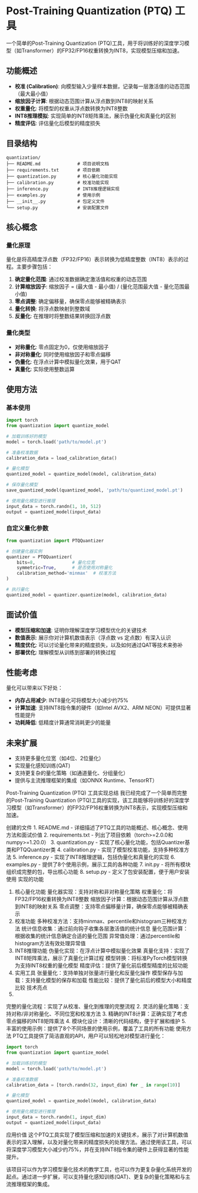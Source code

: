 # Post-Training Quantization (PTQ) 工具

一个简单的Post-Training Quantization (PTQ)工具，用于将训练好的深度学习模型（如Transformer）的FP32/FP16权重转换为INT8，实现模型压缩和加速。

## 功能概述

- **校准 (Calibration)**: 向模型输入少量样本数据，记录每一层激活值的动态范围（最大最小值）
- **缩放因子计算**: 根据动态范围计算从浮点数到INT8的映射关系
- **权重量化**: 将模型的权重从浮点数转换为INT8整数
- **INT8推理模拟**: 实现简单的INT8矩阵乘法，展示伪量化和真量化的区别
- **精度评估**: 评估量化后模型的精度损失

## 目录结构

```
quantization/
├── README.md              # 项目说明文档
├── requirements.txt       # 项目依赖
├── quantization.py        # 核心量化功能实现
├── calibration.py         # 校准功能实现
├── inference.py           # INT8推理逻辑实现
├── examples.py            # 使用示例
├── __init__.py            # 包定义文件
└── setup.py               # 安装配置文件
```

## 核心概念

### 量化原理

量化是将高精度浮点数（FP32/FP16）表示转换为低精度整数（INT8）表示的过程。主要步骤包括：

1. **确定量化范围**: 通过校准数据确定激活值和权重的动态范围
2. **计算缩放因子**: 缩放因子 = (最大值 - 最小值) / (量化范围最大值 - 量化范围最小值)
3. **零点调整**: 确定偏移量，确保零点能够被精确表示
4. **量化转换**: 将浮点数映射到整数域
5. **反量化**: 在推理时将整数结果转换回浮点数

### 量化类型

- **对称量化**: 零点固定为0，仅使用缩放因子
- **非对称量化**: 同时使用缩放因子和零点偏移
- **伪量化**: 在浮点计算中模拟量化效果，用于QAT
- **真量化**: 实际使用整数运算

## 使用方法

### 基本使用

```python
import torch
from quantization import quantize_model

# 加载训练好的模型
model = torch.load('path/to/model.pt')

# 准备校准数据
calibration_data = load_calibration_data()

# 量化模型
quantized_model = quantize_model(model, calibration_data)

# 保存量化模型
save_quantized_model(quantized_model, 'path/to/quantized_model.pt')

# 使用量化模型进行推理
input_data = torch.randn(1, 10, 512)
output = quantized_model(input_data)
```

### 自定义量化参数

```python
from quantization import PTQQuantizer

# 创建量化器实例
quantizer = PTQQuantizer(
    bits=8,              # 量化位宽
    symmetric=True,      # 是否使用对称量化
    calibration_method='minmax'  # 校准方法
)

# 执行量化
quantized_model = quantizer.quantize(model, calibration_data)
```

## 面试价值

- **模型压缩和加速**: 证明你理解深度学习模型优化的关键技术
- **数值表示**: 展示你对计算机数值表示（浮点数 vs 定点数）有深入认识
- **精度优化**: 可以讨论量化带来的精度损失，以及如何通过QAT等技术来弥补
- **部署优化**: 理解模型从训练到部署的转换过程

## 性能考虑

量化可以带来以下好处：

- **内存占用减少**: INT8量化可将模型大小减少约75%
- **计算加速**: 支持INT8指令集的硬件（如Intel AVX2、ARM NEON）可提供显著性能提升
- **功耗降低**: 低精度计算通常消耗更少的能量

## 未来扩展

- 支持更多量化位宽（如4位、2位量化）
- 实现量化感知训练(QAT)
- 支持更复杂的量化策略（如通道量化、分组量化）
- 提供与主流推理框架的集成（如ONNX Runtime、TensorRT）



Post-Training Quantization (PTQ) 工具实现总结
我已经完成了一个简单而完整的Post-Training Quantization (PTQ)工具的实现，该工具能够将训练好的深度学习模型（如Transformer）的FP32/FP16权重转换为INT8表示，实现模型压缩和加速。

创建的文件
1.
README.md - 详细描述了PTQ工具的功能概述、核心概念、使用方法和面试价值
2.
requirements.txt - 列出了项目依赖（torch>=2.0.0和numpy>=1.20.0）
3.
quantization.py - 实现了核心量化功能，包括Quantizer基类和PTQQuantizer类
4.
calibration.py - 实现了模型校准功能，支持多种校准方法
5.
inference.py - 实现了INT8推理逻辑，包括伪量化和真量化的实现
6.
examples.py - 提供了8个使用示例，展示工具的各种功能
7.
init.py - 将所有模块组织成完整的包，导出核心功能
8.
setup.py - 定义了包安装配置，便于用户安装使用
实现的功能
1. 核心量化功能
量化器实现：支持对称和非对称量化策略
权重量化：将FP32/FP16权重转换为INT8整数
缩放因子计算：根据动态范围计算从浮点数到INT8的映射关系
零点调整：支持零点偏移量计算，确保零点能够被精确表示
2. 校准功能
多种校准方法：支持minmax、percentile和histogram三种校准方法
统计信息收集：通过前向钩子收集各层激活值的统计信息
量化范围计算：根据收集的统计信息确定合适的量化范围
异常值处理：通过percentile和histogram方法有效处理异常值
3. INT8推理功能
伪量化实现：在浮点计算中模拟量化效果
真量化支持：实现了INT8矩阵乘法，展示了真量化计算过程
模型转换：将标准PyTorch模型转换为支持INT8权重的量化模型
精度评估：提供了量化前后模型精度的比较功能
4. 实用工具
张量量化：支持单独对张量进行量化和反量化操作
模型保存与加载：支持量化模型的保存和加载
性能比较：提供了量化前后的模型大小和精度比较
技术亮点
1.
完整的量化流程：实现了从校准、量化到推理的完整流程
2.
灵活的量化策略：支持对称/非对称量化、不同位宽和校准方法
3.
精确的INT8计算：正确实现了考虑零点偏移的INT8矩阵乘法
4.
模块化设计：清晰的代码结构，便于扩展和维护
5.
丰富的使用示例：提供了8个不同场景的使用示例，覆盖了工具的所有功能
使用方法
PTQ工具提供了简洁直观的API，用户可以轻松地对模型进行量化：

```python
import torch
from quantization import quantize_model

# 加载训练好的模型
model = torch.load('path/to/model.pt')

# 准备校准数据
calibration_data = [torch.randn(32, input_dim) for _ in range(10)]

# 量化模型
quantized_model = quantize_model(model, calibration_data)

# 使用量化模型进行推理
input_data = torch.randn(1, input_dim)
output = quantized_model(input_data)
```
应用价值
这个PTQ工具实现了模型压缩和加速的关键技术，展示了对计算机数值表示的深入理解，以及对量化带来的精度损失的处理方法。通过使用该工具，可以将深度学习模型大小减少约75%，并在支持INT8指令集的硬件上获得显著的性能提升。

该项目可以作为学习模型量化技术的教学工具，也可以作为更复杂量化系统开发的起点。通过进一步扩展，可以支持量化感知训练(QAT)、更复杂的量化策略和与主流推理框架的集成。